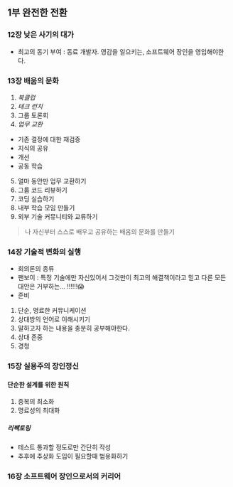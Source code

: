

## 1부 완전한 전환
  
### 12장 낮은 사기의 대가
- 최고의 동기 부여 : 동료 개발자. 영감을 일으키는, 소프트웨어 장인을 영입해야한다.

### 13장 배움의 문화
1. *북클럽*  
2. *테크 런치*
3. 그룹 토론회
4. *업무 교환*
  - 기존 결정에 대한 재검증
  - 지식의 공유
  - 개선
  - 공동 학습
5. 얼마 동안만 업무 교환하기
6. 그룹 코드 리뷰하기
7. 코딩 실습하기
8. 내부 학습 모임 만들기
9. 외부 기술 커뮤니티와 교류하기

> 나 자신부터 스스로 배우고 공유하는 배움의 문화를 만들기

### 14장 기술적 변화의 실행
- 회의론의 종류
 - 팬보이 : 특정 기술에만 자신있어서 그것만이 최고의 해결책이라고 믿고 다른 모든 대안은 거부하는... !!!!!!😱
- 준비
1) 단순, 명료한 커뮤니케이션
2) 상대방의 언어로 이해시키기
3) 말하고자 하는 내용을 충분히 공부해야한다.
4) 상대 존중
5) 경청


### 15장 실용주의 장인정신
#### 단순한 설계를 위한 원칙
1. 중복의 최소화
2. 명료성의 최대화

##### 리팩토링
- 테스트 통과할 정도로만 간단히 작성
- 추후에 추상화 도입이 필요할때 범용화하기


### 16장 소프트웨어 장인으로서의 커리어

